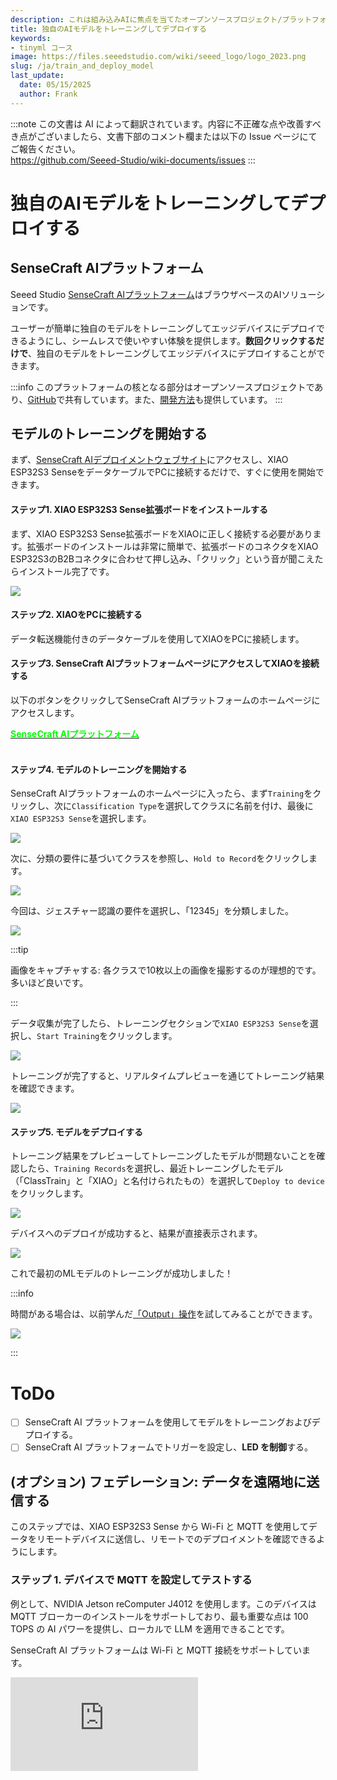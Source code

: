 ```yaml
---
description: これは組み込みAIに焦点を当てたオープンソースプロジェクト/プラットフォームです。
title: 独自のAIモデルをトレーニングしてデプロイする
keywords:
- tinyml コース
image: https://files.seeedstudio.com/wiki/seeed_logo/logo_2023.png
slug: /ja/train_and_deploy_model
last_update:
  date: 05/15/2025
  author: Frank
---
```

:::note
この文書は AI によって翻訳されています。内容に不正確な点や改善すべき点がございましたら、文書下部のコメント欄または以下の Issue ページにてご報告ください。  
https://github.com/Seeed-Studio/wiki-documents/issues
:::

# 独自のAIモデルをトレーニングしてデプロイする

## SenseCraft AIプラットフォーム

Seeed Studio [SenseCraft AIプラットフォーム](https://sensecraft.seeed.cc/ai/#/model)はブラウザベースのAIソリューションです。

ユーザーが簡単に独自のモデルをトレーニングしてエッジデバイスにデプロイできるようにし、シームレスで使いやすい体験を提供します。**数回クリックするだけで**、独自のモデルをトレーニングしてエッジデバイスにデプロイすることができます。

:::info
このプラットフォームの核となる部分はオープンソースプロジェクトであり、[GitHub](https://github.com/Seeed-Studio/ModelAssistant)で共有しています。また、[開発方法](/ModelAssistant_Introduce_Overview)も提供しています。
:::

## モデルのトレーニングを開始する

まず、[SenseCraft AIデプロイメントウェブサイト](https://sensecraft.seeed.cc/ai/#/device/local?time=1724577953974)にアクセスし、XIAO ESP32S3 SenseをデータケーブルでPCに接続するだけで、すぐに使用を開始できます。

#### ステップ1. XIAO ESP32S3 Sense拡張ボードをインストールする

まず、XIAO ESP32S3 Sense拡張ボードをXIAOに正しく接続する必要があります。拡張ボードのインストールは非常に簡単で、拡張ボードのコネクタをXIAO ESP32S3のB2Bコネクタに合わせて押し込み、「クリック」という音が聞こえたらインストール完了です。

<div style={{textAlign:'center'}}><img src="https://files.seeedstudio.com/wiki/SeeedStudio-XIAO-ESP32S3/img/61.gif" style={{width:500, height:'auto'}}/></div>

#### ステップ2. XIAOをPCに接続する

データ転送機能付きのデータケーブルを使用してXIAOをPCに接続します。

#### ステップ3. SenseCraft AIプラットフォームページにアクセスしてXIAOを接続する

以下のボタンをクリックしてSenseCraft AIプラットフォームのホームページにアクセスします。

<div class="get_one_now_container" style={{textAlign: 'center'}}>
	<a class="get_one_now_item" href="https://sensecraft.seeed.cc/ai/#/home"><strong><span><font color={'FFFFFF'} size={"2"}>SenseCraft AIプラットフォーム</font></span></strong></a>
</div><br />

#### ステップ4. モデルのトレーニングを開始する

SenseCraft AIプラットフォームのホームページに入ったら、まず`Training`をクリックし、次に`Classification Type`を選択してクラスに名前を付け、最後に`XIAO ESP32S3 Sense`を選択します。

<div style={{textAlign:'center'}}><img src="https://files.seeedstudio.com/wiki/tinyml-topic/trainingmodel/1.png" style={{width:800, height:'auto'}}/></div>

次に、分類の要件に基づいてクラスを参照し、`Hold to Record`をクリックします。

<div style={{textAlign:'center'}}><img src="https://files.seeedstudio.com/wiki/tinyml-topic/trainingmodel/2.png" style={{width:800, height:'auto'}}/></div>

今回は、ジェスチャー認識の要件を選択し、「12345」を分類しました。

<div style={{textAlign:'center'}}><img src="https://files.seeedstudio.com/wiki/tinyml-topic/trainingmodel/3.png" style={{width:800, height:'auto'}}/></div>

:::tip

画像をキャプチャする: 各クラスで10枚以上の画像を撮影するのが理想的です。多いほど良いです。

:::

データ収集が完了したら、トレーニングセクションで`XIAO ESP32S3 Sense`を選択し、`Start Training`をクリックします。

<div style={{textAlign:'center'}}><img src="https://files.seeedstudio.com/wiki/tinyml-topic/trainingmodel/4.png" style={{width:800, height:'auto'}}/></div>

トレーニングが完了すると、リアルタイムプレビューを通じてトレーニング結果を確認できます。

<div style={{textAlign:'center'}}><img src="https://files.seeedstudio.com/wiki/tinyml-topic/trainingmodel/5.png" style={{width:800, height:'auto'}}/></div>

#### ステップ5. モデルをデプロイする

トレーニング結果をプレビューしてトレーニングしたモデルが問題ないことを確認したら、`Training Records`を選択し、最近トレーニングしたモデル（「ClassTrain」と「XIAO」と名付けられたもの）を選択して`Deploy to device`をクリックします。

<div style={{textAlign:'center'}}><img src="https://files.seeedstudio.com/wiki/tinyml-topic/trainingmodel/6.png" style={{width:800, height:'auto'}}/></div>

デバイスへのデプロイが成功すると、結果が直接表示されます。

<div style={{textAlign:'center'}}><img src="https://files.seeedstudio.com/wiki/tinyml-topic/trainingmodel/7.gif" style={{width:800, height:'auto'}}/></div>

これで最初のMLモデルのトレーニングが成功しました！

:::info

時間がある場合は、以前学んだ[「Output」操作](https://wiki.seeedstudio.com/ja/sscma/#2-sensecraft-triggers---do-a-simple-feedback-action)を試してみることができます。

<div style={{textAlign:'center'}}><img src="https://files.seeedstudio.com/wiki/tinyml-topic/trainingmodel/8.png" style={{width:800, height:'auto'}}/></div>

:::

# ToDo
- [ ] SenseCraft AI プラットフォームを使用してモデルをトレーニングおよびデプロイする。
- [ ] SenseCraft AI プラットフォームでトリガーを設定し、**LED を制御**する。

## (オプション) フェデレーション: データを遠隔地に送信する

このステップでは、XIAO ESP32S3 Sense から Wi-Fi と MQTT を使用してデータをリモートデバイスに送信し、リモートでのデプロイメントを確認できるようにします。

### ステップ 1. デバイスで MQTT を設定してテストする

例として、NVIDIA Jetson reComputer J4012 を使用します。このデバイスは MQTT ブローカーのインストールをサポートしており、最も重要な点は 100 TOPS の AI パワーを提供し、ローカルで LLM を適用できることです。

SenseCraft AI プラットフォームは Wi-Fi と MQTT 接続をサポートしています。

<iframe width={800} height={480} src="https://www.youtube.com/embed/-KAyUHzRxHc" title="Unboxing & Plug in reComputer J4012 - Powered by NVIDIA Jetson Orin NX" frameBorder={0} allow="accelerometer; autoplay; clipboard-write; encrypted-media; gyroscope; picture-in-picture; web-share" referrerPolicy="strict-origin-when-cross-origin" allowFullScreen />

まず、MQTT ブローカー (Mosquitto) をインストールし、MQTT サーバーを設定します。

```
sudo apt-get update
sudo apt-get install mosquitto
```

これで reComputer (Linux) に Mosquitto のインストールが完了します。

次に以下のコマンドを実行します：

```
sudo service mosquitto start
```

これで Mosquitto を開始します。

その後、以下のコマンドを実行して Mosquitto がアクティブ化されているか確認します：

```
sudo service mosquitto status
```

![image](https://fabacademy.org/2024/labs/chaihuo/students/matthew-yu/assets/images/mqtt_docusaurus_xiao_1-3919de85499db74b41cf3057bcdfe6bd.png)

:::info
テスト:

トピックを作成/購読する場合：

```
mosquitto_sub -h localhost -t "LED"
```

データを送信/公開する場合：

```
mosquitto_pub -h localhost -t "LED" -m "1"
mosquitto_pub -h localhost -t "LED" -m "test"
```

結果を取得し、すべて正常に動作しているようです：

![image](https://fabacademy.org/2024/labs/chaihuo/students/matthew-yu/assets/images/mqtt_docusaurus_xiao_3-281bf87c08ecdb601595625229a7e1df.png)
:::

`localhost` は `192.168.66.184` (reComputer として) です：

![image](https://fabacademy.org/2024/labs/chaihuo/students/matthew-yu/assets/images/mqtt_docusaurus_xiao_2-8202adc158ca9aa540a264c288c431ed.jpg)

### ステップ 3. SenseCraft AI プラットフォームで XIAO ESP32S3 Sense を設定する

SenseCraft AI プラットフォームでは、「Configuration」ページを参照できます：

<div style={{textAlign:'center'}}><img src="https://files.seeedstudio.com/wiki/tinyml-topic/xiao_mqtt_1.png" style={{width:800, height:'auto'}}/></div>

:::info
- SSID: (MQTT デバイスと同じ Wi-Fi 名)
- Password: (MQTT デバイスの Wi-Fi パスワード)
- Encryption: AUTO
- MQTT: Yes
- Host: (MQTT デバイスの IP アドレス)
- Port: 1883

この例では、MQTT デバイスは上記の reComputer です。
:::

### ステップ 3. XIAO ESP32S3 Sense からデータを受信して表示する

受信部分では、以下のコマンドでクライアントをインストールできます：

```
pip install python-sscma
```

これは [sscma_micro](https://github.com/Seeed-Studio/sscma_micro) 用の統合クライアントであり、[SSCMA](https://github.com/Seeed-Studio/SSCMA) モデル用のサーバーとして機能するマイクロコントローラーです。

その後、以下のコマンドを使用してデータを受信します：

```
sscma.cli client --broker mqtt.broker.com --device device_id 
```

:::info
この場合、`mqtt.broker.com` は 192.168.66.184、`device_id` は SenseCraft AI プラットフォーム上の XIAO ESP32S3 Sense から取得します。
<div style={{textAlign:'center'}}><img src="https://files.seeedstudio.com/wiki/tinyml-topic/xiao_mqtt_2.png" style={{width:300, height:'auto'}}/></div>
:::

### ステップ 4. (近日公開) 複数の XIAO を 1 ページでフェデレーションする

### ステップ 5. (近日公開) XIAO から画像を自動的に監視するために LLM を有効化する